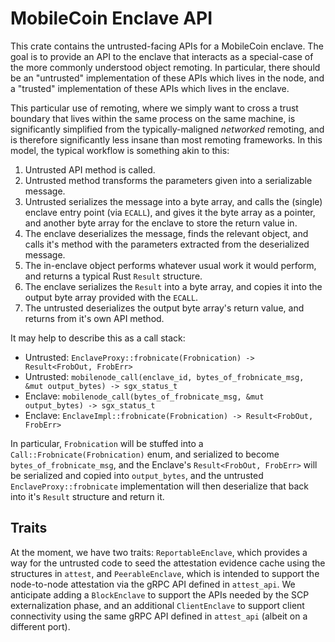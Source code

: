 # MobileCoin Enclave API

This crate contains the untrusted-facing APIs for a MobileCoin enclave. The goal is to provide an API to the enclave that interacts as a special-case of the more commonly understood object remoting. In particular, there should be an "untrusted" implementation of these APIs which lives in the node, and a "trusted" implementation of these APIs which lives in the enclave.

This particular use of remoting, where we simply want to cross a trust boundary that lives within the same process on the same machine, is significantly simplified from the typically-maligned *networked* remoting, and is therefore significantly less insane than most remoting frameworks. In this model, the typical workflow is something akin to this:

 1. Untrusted API method is called.
 1. Untrusted method transforms the parameters given into a serializable message.
 1. Untrusted serializes the message into a byte array, and calls the (single) enclave entry point (via `ECALL`), and gives it the byte array as a pointer, and another byte array for the enclave to store the return value in.
 1. The enclave deserializes the message, finds the relevant object, and calls it's method with the parameters extracted from the deserialized message.
 1. The in-enclave object performs whatever usual work it would perform, and returns a typical Rust `Result` structure.
 1. The enclave serializes the `Result` into a byte array, and copies it into the output byte array provided with the `ECALL`.
 1. The untrusted deserializes the output byte array's return value, and returns from it's own API method.

It may help to describe this as a call stack:

 * Untrusted: `EnclaveProxy::frobnicate(Frobnication) -> Result<FrobOut, FrobErr>`
 * Untrusted: `mobilenode_call(enclave_id, bytes_of_frobnicate_msg, &mut output_bytes) -> sgx_status_t`
 * Enclave: `mobilenode_call(bytes_of_frobnicate_msg, &mut output_bytes) -> sgx_status_t`
 * Enclave: `EnclaveImpl::frobnicate(Frobnication) -> Result<FrobOut, FrobErr>`

In particular, `Frobnication` will be stuffed into a `Call::Frobnicate(Frobnication)` enum, and serialized to become `bytes_of_frobnicate_msg`, and the Enclave's `Result<FrobOut, FrobErr>` will be serialized and copied into `output_bytes`, and the untrusted `EnclaveProxy::frobnicate` implementation will then deserialize that back into it's `Result` structure and return it.

## Traits

At the moment, we have two traits: `ReportableEnclave`, which provides a way for the untrusted code to seed the attestation evidence cache using the structures in `attest`, and `PeerableEnclave`, which is intended to support the node-to-node attestation via the gRPC API defined in `attest_api`. We anticipate adding a `BlockEnclave` to support the APIs needed by the SCP externalization phase, and an additional `ClientEnclave` to support client connectivity using the same gRPC API defined in `attest_api` (albeit on a different port).
